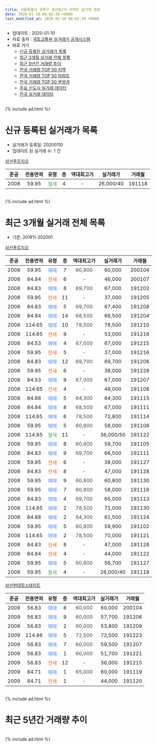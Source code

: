```yaml
---
title: 서울특별시 성북구 삼선동2가 아파트 실거래 정보
date: 2020-01-10 06:02:39 +0900
last_modified_at: 2020-01-10 06:02:39 +0900
---
```


* 업데이트 : 2020-01-10
* 자료 출처 : [국토교통부 실거래가 공개시스템](http://rt.molit.go.kr)
* 바로 가기
    * [신규 등록된 실거래가 목록](#신규-등록된-실거래가-목록)
    * [최근 3개월 실거래 전체 목록](#최근-3개월-실거래-전체-목록)
    * [최근 5년간 거래량 추이](#최근-5년간-거래량-추이)
    * [전국 거래량 TOP 50 지역](https://inasie.github.io/apt-trade-info/최근-3개월-전국에서-가장-거래가-많이-발생한-지역)
    * [전국 거래량 TOP 50 아파트](https://inasie.github.io/apt-trade-info/최근-3개월-전국에서-가장-거래가-많이-발생한-아파트)
    * [전국 거래량 TOP 50 분양권](https://inasie.github.io/apt-trade-info/최근-3개월-전국에서-가장-거래가-많이-발생한-분양권)
    * [주요 신도시 실거래 데이터](https://inasie.github.io/apt-trade-info/주요-신도시)
    * [전국 실거래 데이터](https://inasie.github.io/apt-trade-info/전국)
<br>
{% include ad.html %}
<br>

# 신규 등록된 실거래가 목록
* 실거래가 등록일: 20200110
* 업데이트 된 실거래 수: 1 건


[삼선푸르지오](https://search.naver.com/search.naver?query=%EC%84%9C%EC%9A%B8%ED%8A%B9%EB%B3%84%EC%8B%9C+%EC%84%B1%EB%B6%81%EA%B5%AC+%EC%82%BC%EC%84%A0%EB%8F%992%EA%B0%80+%EC%82%BC%EC%84%A0%ED%91%B8%EB%A5%B4%EC%A7%80%EC%98%A4)

|준공|전용면적|유형|층|역대최고가|실거래가|거래월|
|:---:|:---:|:---:|:---:|:---:|:---:|:---:|
|2008|59.95|<span style="color:#34a853">월세</span>|4|<span style="color:#444444">-</span>|26,000/40|191118|


<br>
{% include ad.html %}
<br>

# 최근 3개월 실거래 전체 목록
* 기준: 201911-202001


[삼선푸르지오](https://search.naver.com/search.naver?query=%EC%84%9C%EC%9A%B8%ED%8A%B9%EB%B3%84%EC%8B%9C+%EC%84%B1%EB%B6%81%EA%B5%AC+%EC%82%BC%EC%84%A0%EB%8F%992%EA%B0%80+%EC%82%BC%EC%84%A0%ED%91%B8%EB%A5%B4%EC%A7%80%EC%98%A4)

|준공|전용면적|유형|층|역대최고가|실거래가|거래월|
|:---:|:---:|:---:|:---:|:---:|:---:|:---:|
|2008|59.95|<span style="color:#4285f3">매매</span>|7|<span style="color:#444444">60,800</span>|60,000|200104|
|2008|84.84|<span style="color:#ff5a00">전세</span>|6|<span style="color:#444444">-</span>|46,000|200107|
|2008|84.83|<span style="color:#4285f3">매매</span>|8|<span style="color:#444444">69,700</span>|67,000|191202|
|2008|59.95|<span style="color:#ff5a00">전세</span>|11|<span style="color:#444444">-</span>|37,000|191205|
|2008|84.83|<span style="color:#4285f3">매매</span>|5|<span style="color:#444444">69,700</span>|67,400|191208|
|2008|84.84|<span style="color:#4285f3">매매</span>|14|<span style="color:#444444">68,500</span>|68,500|191204|
|2008|114.65|<span style="color:#4285f3">매매</span>|10|<span style="color:#444444">78,500</span>|78,500|191210|
|2008|114.65|<span style="color:#ff5a00">전세</span>|9|<span style="color:#444444">-</span>|53,000|191216|
|2008|84.53|<span style="color:#4285f3">매매</span>|4|<span style="color:#444444">67,000</span>|67,000|191215|
|2008|59.95|<span style="color:#ff5a00">전세</span>|5|<span style="color:#444444">-</span>|37,000|191216|
|2008|84.83|<span style="color:#4285f3">매매</span>|12|<span style="color:#444444">69,700</span>|69,700|191206|
|2008|59.95|<span style="color:#ff5a00">전세</span>|6|<span style="color:#444444">-</span>|38,000|191228|
|2008|84.53|<span style="color:#4285f3">매매</span>|9|<span style="color:#444444">67,000</span>|67,000|191207|
|2008|114.65|<span style="color:#ff5a00">전세</span>|4|<span style="color:#444444">-</span>|48,000|191108|
|2008|84.88|<span style="color:#4285f3">매매</span>|5|<span style="color:#444444">64,300</span>|64,300|191115|
|2008|84.84|<span style="color:#4285f3">매매</span>|8|<span style="color:#444444">68,500</span>|67,000|191111|
|2008|114.65|<span style="color:#4285f3">매매</span>|6|<span style="color:#444444">78,500</span>|72,800|191114|
|2008|59.95|<span style="color:#4285f3">매매</span>|5|<span style="color:#444444">60,800</span>|58,000|191108|
|2008|114.65|<span style="color:#34a853">월세</span>|11|<span style="color:#444444">-</span>|36,000/50|191122|
|2008|59.95|<span style="color:#4285f3">매매</span>|8|<span style="color:#444444">60,800</span>|59,700|191105|
|2008|84.83|<span style="color:#4285f3">매매</span>|9|<span style="color:#444444">69,700</span>|66,500|191111|
|2008|59.95|<span style="color:#ff5a00">전세</span>|6|<span style="color:#444444">-</span>|38,000|191127|
|2008|84.83|<span style="color:#ff5a00">전세</span>|8|<span style="color:#444444">-</span>|47,000|191128|
|2008|59.95|<span style="color:#4285f3">매매</span>|9|<span style="color:#444444">60,800</span>|60,800|191130|
|2008|59.95|<span style="color:#4285f3">매매</span>|7|<span style="color:#444444">60,800</span>|58,000|191116|
|2008|84.83|<span style="color:#4285f3">매매</span>|4|<span style="color:#444444">69,700</span>|65,000|191113|
|2008|114.65|<span style="color:#4285f3">매매</span>|2|<span style="color:#444444">78,500</span>|71,000|191130|
|2008|84.88|<span style="color:#4285f3">매매</span>|2|<span style="color:#444444">64,300</span>|61,500|191124|
|2008|59.95|<span style="color:#4285f3">매매</span>|5|<span style="color:#444444">60,800</span>|59,900|191102|
|2008|114.65|<span style="color:#4285f3">매매</span>|2|<span style="color:#444444">78,500</span>|70,000|191121|
|2008|84.83|<span style="color:#ff5a00">전세</span>|8|<span style="color:#444444">-</span>|47,000|191128|
|2008|84.84|<span style="color:#ff5a00">전세</span>|4|<span style="color:#444444">-</span>|44,000|191122|
|2008|59.95|<span style="color:#4285f3">매매</span>|5|<span style="color:#444444">60,800</span>|56,700|191127|
|2008|59.95|<span style="color:#34a853">월세</span>|4|<span style="color:#444444">-</span>|26,000/40|191118|

[삼선현대힐스테이트](https://search.naver.com/search.naver?query=%EC%84%9C%EC%9A%B8%ED%8A%B9%EB%B3%84%EC%8B%9C+%EC%84%B1%EB%B6%81%EA%B5%AC+%EC%82%BC%EC%84%A0%EB%8F%992%EA%B0%80+%EC%82%BC%EC%84%A0%ED%98%84%EB%8C%80%ED%9E%90%EC%8A%A4%ED%85%8C%EC%9D%B4%ED%8A%B8)

|준공|전용면적|유형|층|역대최고가|실거래가|거래월|
|:---:|:---:|:---:|:---:|:---:|:---:|:---:|
|2009|56.83|<span style="color:#4285f3">매매</span>|8|<span style="color:#444444">60,000</span>|60,000|200104|
|2009|56.83|<span style="color:#4285f3">매매</span>|9|<span style="color:#444444">60,000</span>|57,700|191206|
|2009|56.83|<span style="color:#4285f3">매매</span>|2|<span style="color:#444444">60,000</span>|53,800|191209|
|2009|114.86|<span style="color:#4285f3">매매</span>|5|<span style="color:#444444">72,500</span>|72,500|191223|
|2009|56.83|<span style="color:#4285f3">매매</span>|7|<span style="color:#444444">60,000</span>|59,500|191207|
|2009|56.83|<span style="color:#4285f3">매매</span>|1|<span style="color:#444444">60,000</span>|51,700|191221|
|2009|56.83|<span style="color:#ff5a00">전세</span>|12|<span style="color:#444444">-</span>|36,000|191215|
|2009|84.71|<span style="color:#4285f3">매매</span>|1|<span style="color:#444444">65,000</span>|60,000|191119|
|2009|84.71|<span style="color:#ff5a00">전세</span>|1|<span style="color:#444444">-</span>|44,000|191120|


<br>
{% include ad.html %}
<br>

# 최근 5년간 거래량 추이


<div style="width:100%;">
    <canvas id="deal_progress" height="200"></canvas>
</div>

<script>
new Chart(document.getElementById("deal_progress"), {
    type: 'line',
    data: {
        labels: ['201501','201502','201503','201504','201505','201506','201507','201508','201509','201510','201511','201512','201601','201602','201603','201604','201605','201606','201607','201608','201609','201610','201611','201612','201701','201702','201703','201704','201705','201706','201707','201708','201709','201710','201711','201712','201801','201802','201803','201804','201805','201806','201807','201808','201809','201810','201811','201812','201901','201902','201903','201904','201905','201906','201907','201908','201909','201910','201911','201912','202001'],
        datasets: [{
            label: '매매',
            pointRadius: 1,
            data: [4, 11, 21, 6, 12, 11, 10, 9, 10, 10, 7, 6, 2, 7, 15, 8, 10, 12, 8, 6, 10, 14, 15, 5, 3, 4, 8, 11, 18, 14, 14, 8, 3, 6, 14, 9, 15, 13, 6, 2, 2, 8, 3, 15, 8, 3, 2, 1, 2, 0, 1, 1, 1, 5, 7, 7, 8, 15, 15, 12, 2],
            borderColor: "rgba(255, 201, 14, 1)",
            backgroundColor: "rgba(255, 201, 14, 0.5)",
            fill: false,
            lineTension: 0
        },{
            label: '전월세',
            pointRadius: 1,
            data: [14, 8, 8, 10, 5, 0, 4, 5, 8, 8, 4, 10, 9, 14, 14, 10, 2, 4, 11, 4, 6, 7, 7, 10, 5, 8, 9, 7, 9, 3, 8, 1, 5, 7, 5, 10, 7, 5, 14, 9, 11, 5, 3, 6, 9, 5, 7, 11, 3, 6, 9, 9, 6, 5, 8, 8, 4, 6, 8, 5, 1],
            borderColor: "rgba(0, 141, 185, 1)",
            backgroundColor: "rgba(0, 141, 185, 0.5)",
            fill: false,
            lineTension: 0
        }
        ]
    },
    options: {
        responsive: true,
        title: {
            display: false
        },
        tooltips: {
            mode: 'index',
            intersect: false
        },
        hover: {
            mode: 'nearest',
            intersect: true
        },
        scales: {
            xAxes: [{
                display: true,
                scaleLabel: {
                    display: true,
                    labelString: '년/월'
                }
            }],
            yAxes: [{
                display: true,
                ticks: {
                    suggestedMin: 0,
                },
                scaleLabel: {
                    display: true,
                    labelString: '실거래 수'
                }
            }]
        }
    }
});

</script>


<br>
{% include ad.html %}
<br>

